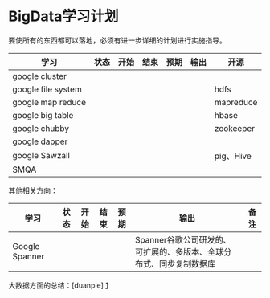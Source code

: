 # BigData学习计划

要使所有的东西都可以落地，必须有进一步详细的计划进行实施指导。

|学习|状态|开始|结束|预期|输出|开源|
|---|---|---|---|---|---|---|
|google cluster|||||||
|google file system||||||hdfs|
|google map reduce||||||mapreduce|
|google big table||||||hbase|
|google chubby ||||||zookeeper|
|google dapper|||||||
|google Sawzall||||||pig、Hive|
|SMQA||||||


其他相关方向：

|学习|状态|开始|结束|预期|输出|备注|
|---|---|---|---|---|---|---|
|Google Spanner|||||Spanner谷歌公司研发的、可扩展的、多版本、全球分布式、同步复制数据库|



大数据方面的总结：[duanple] [1]

[1]: http://duanple.blog.163.com/blog/static/709717672011330101333271/ "duanple"